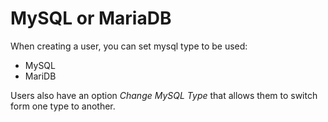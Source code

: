 # MySQL or MariaDB

When creating a user, you can set mysql type to be used:

- MySQL
- MariDB

Users also have an option *Change MySQL Type* that allows them to switch form one type to another.
